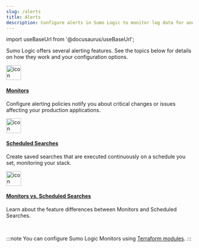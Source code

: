 ```yaml
---
slug: /alerts
title: Alerts
description: Configure alerts in Sumo Logic to monitor log data for anomalies and notify teams in real time about important system and security events.
---
```


import useBaseUrl from '@docusaurus/useBaseUrl';

Sumo Logic offers several alerting features. See the topics below for details on how they work and your configuration options.

<div className="box-wrapper" markdown="1">
<div className="box smallbox card">
  <div className="container">
  <a href={useBaseUrl('docs/alerts/monitors')}><img src={useBaseUrl('img/icons/alerts.png')} alt="icon" width="40"/><h4>Monitors</h4></a>
  <p>Configure alerting policies notify you about critical changes or issues affecting your production applications.</p>
  </div>
</div>
<div className="box smallbox card">
  <div className="container">
  <a href={useBaseUrl('docs/alerts/scheduled-searches')}><img src={useBaseUrl('img/icons/alerts.png')} alt="icon" width="40"/><h4>Scheduled Searches</h4></a>
  <p>Create saved searches that are executed continuously on a schedule you set, monitoring your stack.</p>
  </div>
</div>
<div className="box smallbox card">
  <div className="container">
  <a href={useBaseUrl('docs/alerts/difference-from-scheduled-searches')}><img src={useBaseUrl('img/icons/alerts.png')} alt="icon" width="40"/><h4>Monitors vs. Scheduled Searches</h4></a>
  <p>Learn about the feature differences between Monitors and Scheduled Searches.</p>
  </div>
</div>
</div>

<br/>

:::note
You can configure Sumo Logic Monitors using [Terraform modules](https://registry.terraform.io/providers/SumoLogic/sumologic/latest/docs/resources/monitor).
:::
